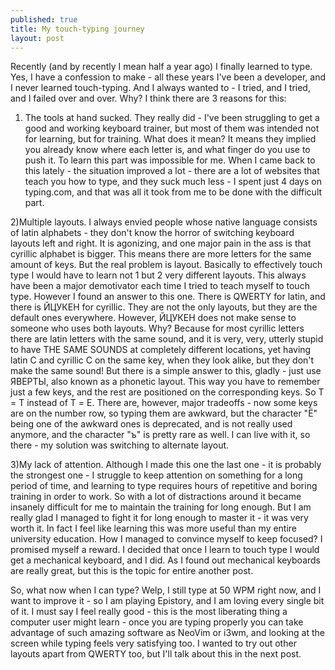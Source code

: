 ```yaml
---
published: true
title: My touch-typing journey
layout: post
---
```

Recently (and  by recently I mean half a year ago) I finally learned to type. Yes, I have a confession to make - all these years I've been a developer, and I never learned touch-typing. And I always wanted to - I tried, and I tried, and I failed over and over. Why? I think there are 3 reasons for this:

1) The tools at hand sucked. They really did - I've been struggling to get a good and working keyboard trainer, but most of them was intended not for learning, but for training. What does it mean? It means they implied you already know where each letter is, and what finger do you use to push it. To learn this part was impossible for me.  When I came back to this lately - the situation improved a lot - there are a lot of websites that teach you how to type, and they suck much less - I spent just 4 days on typing.com, and that was all it took from me to be done with the difficult part.

2)Multiple layouts. I always envied people whose native language consists of latin alphabets - they don't know the horror of switching keyboard layouts left and right. It is agonizing, and one major pain in the ass is that cyrillic alphabet is bigger. This means there are more letters for the same amount of keys. But the real problem is layout. Basically to effectively touch type I would have to learn not 1 but 2 very different layouts. This always have been a major demotivator each time I tried to teach myself to touch type. However I found an answer to this one. There is QWERTY for latin, and there is ЙЦУКЕН for cyrillic. They are not the only layouts, but they are the default ones everywhere. However, ЙЦУКЕН does not make sense to someone who uses both layouts. Why? Because for most cyrillic letters there are latin letters with the same sound, and it is very, very, utterly stupid to have THE SAME SOUNDS at completely different locations, yet having latin C and cyrillic С on the same key, when they look alike, but they don't make the same sound! But there is a simple answer to this, gladly - just use ЯВЕРТЫ, also known as a phonetic layout. This way you have to remember just a few keys, and the rest are positioned on the corresponding keys. So T = Т instead of T = Е. There are, however, major tradeoffs - now some keys are on the number row, so typing them are awkward, but the character "Ё" being one of the awkward ones is deprecated, and is not really used anymore, and the character "ъ"  is pretty rare as well. I can live with it, so there - my solution was switching to alternate layout.

3)My lack of attention. Although I made this one the last one - it is probably the strongest one - I struggle to keep attention on something for a long period of time, and learning to type requires hours of repetitive and  boring training in order to work. So with a lot of distractions around it became insanely difficult for me to maintain the training for long enough.  But I am really glad I managed to fight it for long enough to master it  - it was very worth it. In fact I feel like learning this was more useful than my entire university education. How I managed to convince myself to keep focused? I promised myself a reward. I decided that once I learn to touch type I would get a mechanical keyboard, and I did. As I found out mechanical keyboards are really great, but this is the topic for entire another post.

So, what now when I can type? Welp, I still type at 50 WPM right now, and I want to improve it - so I am playing Epistory, and I am loving every single bit of it. I must say I feel really good - this is the most liberating thing a computer user might learn - once you are typing properly you can take advantage of such amazing software as NeoVim or i3wm, and looking at the screen while typing feels very satisfying too. I wanted to try out other layouts apart from QWERTY too, but I'll talk about this in the next post.